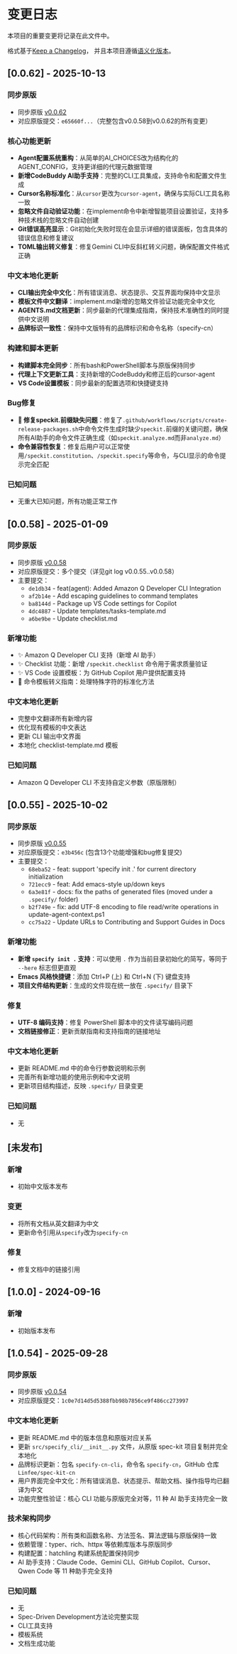 # 变更日志

本项目的重要变更将记录在此文件中。

格式基于[Keep a Changelog](https://keepachangelog.com/zh-CN/1.0.0/)，
并且本项目遵循[语义化版本](https://semver.org/lang/zh-CN/)。

## [0.0.62] - 2025-10-13

### 同步原版
- 同步原版 [v0.0.62](https://github.com/github/spec-kit/releases/tag/v0.0.62)
- 对应原版提交：`e65660f...`（完整包含v0.0.58到v0.0.62的所有变更）

### 核心功能更新
- **Agent配置系统重构**：从简单的AI_CHOICES改为结构化的AGENT_CONFIG，支持更详细的代理元数据管理
- **新增CodeBuddy AI助手支持**：完整的CLI工具集成，支持命令和配置文件生成
- **Cursor名称标准化**：从`cursor`更改为`cursor-agent`，确保与实际CLI工具名称一致
- **忽略文件自动验证功能**：在implement命令中新增智能项目设置验证，支持多种技术栈的忽略文件自动创建
- **Git错误高亮显示**：Git初始化失败时现在会显示详细的错误面板，包含具体的错误信息和修复建议
- **TOML输出转义修复**：修复Gemini CLI中反斜杠转义问题，确保配置文件格式正确

### 中文本地化更新
- **CLI输出完全中文化**：所有错误消息、状态提示、交互界面均保持中文显示
- **模板文件中文翻译**：implement.md新增的忽略文件验证功能完全中文化
- **AGENTS.md文档更新**：同步最新的代理集成指南，保持技术准确性的同时提供中文说明
- **品牌标识一致性**：保持中文版特有的品牌标识和命令名称（specify-cn）

### 构建和脚本更新
- **构建脚本完全同步**：所有bash和PowerShell脚本与原版保持同步
- **代理上下文更新工具**：支持新增的CodeBuddy和修正后的cursor-agent
- **VS Code设置模板**：同步最新的配置选项和快捷键支持

### Bug修复
- **🐛 修复speckit.前缀缺失问题**：修复了`.github/workflows/scripts/create-release-packages.sh`中命令文件生成时缺少`speckit.`前缀的关键问题，确保所有AI助手的命令文件正确生成（如`speckit.analyze.md`而非`analyze.md`）
- **命令兼容性恢复**：修复后用户可以正常使用`/speckit.constitution`、`/speckit.specify`等命令，与CLI显示的命令提示完全匹配

### 已知问题
- 无重大已知问题，所有功能正常工作

## [0.0.58] - 2025-01-09

### 同步原版
- 同步原版 [v0.0.58](https://github.com/github/spec-kit/releases/tag/v0.0.58)
- 对应原版提交：多个提交（详见git log v0.0.55..v0.0.58）
- 主要提交：
  - `de1db34` - feat(agent): Added Amazon Q Developer CLI Integration
  - `af2b14e` - Add escaping guidelines to command templates
  - `ba8144d` - Package up VS Code settings for Copilot
  - `4dc4887` - Update templates/tasks-template.md
  - `a6be9be` - Update checklist.md

### 新增功能
- ✨ Amazon Q Developer CLI 支持（新增 AI 助手）
- ✨ Checklist 功能：新增 `/speckit.checklist` 命令用于需求质量验证
- ✨ VS Code 设置模板：为 GitHub Copilot 用户提供配置支持
- 🔧 命令模板转义指南：处理特殊字符的标准化方法

### 中文本地化更新
- 完整中文翻译所有新增内容
- 优化现有模板的中文表达
- 更新 CLI 输出中文界面
- 本地化 checklist-template.md 模板

### 已知问题
- Amazon Q Developer CLI 不支持自定义参数（原版限制）

## [0.0.55] - 2025-10-02

### 同步原版
- 同步原版 [v0.0.55](https://github.com/github/spec-kit/releases/tag/v0.0.55)
- 对应原版提交：`e3b456c` (包含13个功能增强和bug修复提交)
- 主要提交：
  - `68eba52` - feat: support 'specify init .' for current directory initialization
  - `721ecc9` - feat: Add emacs-style up/down keys
  - `6a3e81f` - docs: fix the paths of generated files (moved under a `.specify/` folder)
  - `b2f749e` - fix: add UTF-8 encoding to file read/write operations in update-agent-context.ps1
  - `cc75a22` - Update URLs to Contributing and Support Guides in Docs

### 新增功能
- **新增 `specify init .` 支持**：可以使用 `.` 作为当前目录初始化的简写，等同于 `--here` 标志但更直观
- **Emacs 风格快捷键**：添加 Ctrl+P (上) 和 Ctrl+N (下) 键盘支持
- **项目文件结构更新**：生成的文件现在统一放在 `.specify/` 目录下

### 修复
- **UTF-8 编码支持**：修复 PowerShell 脚本中的文件读写编码问题
- **文档链接修正**：更新贡献指南和支持指南的链接地址

### 中文本地化更新
- 更新 README.md 中的命令行参数说明和示例
- 完善所有新增功能的使用示例和中文说明
- 更新项目结构描述，反映 `.specify/` 目录变更

### 已知问题
- 无

## [未发布]

### 新增
- 初始中文版本发布

### 变更
- 将所有文档从英文翻译为中文
- 更新命令引用从`specify`改为`specify-cn`

### 修复
- 修复文档中的链接引用

## [1.0.0] - 2024-09-16

### 新增
- 初始版本发布

## [1.0.54] - 2025-09-28

### 同步原版
- 同步原版 [v0.0.54](https://github.com/github/spec-kit/releases/tag/v0.0.54)
- 对应原版提交：`1c0e7d14d5d5388fbb98b7856ce9f486cc273997`

### 中文本地化更新
- 更新 README.md 中的版本信息和原版对应关系
- 更新 `src/specify_cli/__init__.py` 文件，从原版 spec-kit 项目复制并完全本地化
- 品牌标识更新：包名 `specify-cn-cli`，命令名 `specify-cn`，GitHub 仓库 `Linfee/spec-kit-cn`
- 用户界面完全中文化：所有错误消息、状态提示、帮助文档、操作指导均已翻译为中文
- 功能完整性验证：核心 CLI 功能与原版完全对等，11 种 AI 助手支持完全一致

### 技术架构同步
- 核心代码架构：所有类和函数名称、方法签名、算法逻辑与原版保持一致
- 依赖管理：typer、rich、httpx 等依赖库版本与原版同步
- 构建配置：hatchling 构建系统配置保持同步
- AI 助手支持：Claude Code、Gemini CLI、GitHub Copilot、Cursor、Qwen Code 等 11 种助手完全支持

### 已知问题
- 无
- Spec-Driven Development方法论完整实现
- CLI工具支持
- 模板系统
- 文档生成功能
